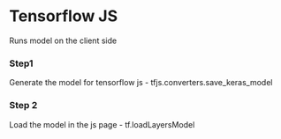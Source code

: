 # Tensorflow JS

Runs model on the client side

### Step1
Generate the model for tensorflow js - tfjs.converters.save_keras_model

### Step 2
Load the model in the js page - tf.loadLayersModel
